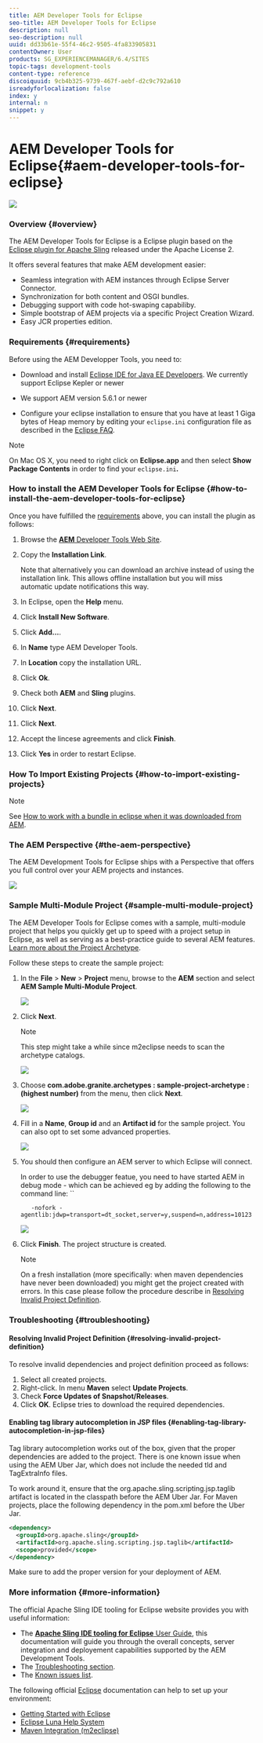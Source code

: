 ```yaml
---
title: AEM Developer Tools for Eclipse
seo-title: AEM Developer Tools for Eclipse
description: null
seo-description: null
uuid: dd33b61e-55f4-46c2-9505-4fa833905831
contentOwner: User
products: SG_EXPERIENCEMANAGER/6.4/SITES
topic-tags: development-tools
content-type: reference
discoiquuid: 9cb4b325-9739-467f-aebf-d2c9c792a610
isreadyforlocalization: false
index: y
internal: n
snippet: y
---
```


# AEM Developer Tools for Eclipse{#aem-developer-tools-for-eclipse}

 ![](assets/chlimage_1-86.png) 

### Overview {#overview}

The AEM Developer Tools for Eclipse is a Eclipse plugin based on the [Eclipse plugin for Apache Sling](https://sling.apache.org/documentation/development/ide-tooling.html) released under the Apache License 2.

It offers several features that make AEM development easier:

* Seamless integration with AEM instances through Eclipse Server Connector.  
* Synchronization for both content and OSGI bundles.
* Debugging support with code hot-swaping capabiliby.  
* Simple bootstrap of AEM projects via a specific Project Creation Wizard.
* Easy JCR properties edition.

### Requirements {#requirements}

Before using the AEM Developper Tools, you need to:

* Download and install [Eclipse IDE for Java EE Developers](http://eclipse.org/downloads/packages/eclipse-ide-java-ee-developers/lunar). We currently support Eclipse Kepler or newer  

* We support AEM version 5.6.1 or newer  
* Configure your eclipse installation to ensure that you have at least 1 Giga bytes of Heap memory by editing your `eclipse.ini` configuration file as described in the [Eclipse FAQ](http://wiki.eclipse.org/FAQ_How_do_I_increase_the_heap_size_available_to_Eclipse%3F).

>[!NOTE]
>
>On Mac OS X, you need to right click on **Eclipse.app** and then select **Show Package Contents** in order to find your `eclipse.ini`**.**

### How to install the AEM Developer Tools for Eclipse {#how-to-install-the-aem-developer-tools-for-eclipse}

Once you have fulfilled the [requirements](#requirements) above, you can install the plugin as follows:

1. Browse the [**AEM** Developer Tools Web Site](http://eclipse.adobe.com/aem/dev-tools/).  

1. Copy the **Installation Link**.

   Note that alternatively you can download an archive instead of using the installation link. This allows offline installation but you will miss automatic update notifications this way.

1. In Eclipse, open the **Help** menu.
1. Click **Install New Software**.
1. Click **Add...**.
1. In **Name** type AEM Developer Tools.
1. In **Location** copy the installation URL.
1. Click **Ok**.
1. Check both **AEM** and **Sling** plugins.
1. Click **Next**.
1. Click **Next**.
1. Accept the lincese agreements and click **Finish**.
1. Click **Yes** in order to restart Eclipse.

### How To Import Existing Projects {#how-to-import-existing-projects}

>[!NOTE]
>
>See [How to work with a bundle in eclipse when it was downloaded from AEM](https://stackoverflow.com/questions/29699726/how-to-work-with-a-bundle-in-eclipse-when-it-was-downloaded-from-aem/29705407#29705407).

### The AEM Perspective {#the-aem-perspective}

The AEM Development Tools for Eclipse ships with a Perspective that offers you full control over your AEM projects and instances.

![](assets/chlimage_1-3.jpeg) 

### Sample Multi-Module Project {#sample-multi-module-project}

The AEM Developer Tools for Eclipse comes with a sample, multi-module project that helps you quickly get up to speed with a project setup in Eclipse, as well as serving as a best-practice guide to several AEM features. [Learn more about the Project Archetype](https://github.com/Adobe-Marketing-Cloud/aem-project-archetype).

Follow these steps to create the sample project:

1. In the **File** &gt; **New** &gt; **Project** menu, browse to the **AEM** section and select **AEM Sample Multi-Module Project**.

   ![](assets/chlimage_1-87.png)

1. Click **Next**.

   >[!NOTE]
   >
   >This step might take a while since m2eclipse needs to scan the archetype catalogs.

   ![](assets/chlimage_1-88.png)

1. Choose **com.adobe.granite.archetypes : sample-project-archetype : (highest number)** from the menu, then click **Next**.

   ![](assets/chlimage_1-89.png)

1. Fill in a **Name**, **Group id** and an **Artifact id** for the sample project. You can also opt to set some advanced properties.

   ![](assets/chlimage_1-90.png)

1. You should then configure an AEM server to which Eclipse will connect.

   In order to use the debugger featue, you need to have started AEM in debug mode - which can be achieved eg by adding the following to the command line: ``

   `  
   -nofork -agentlib:jdwp=transport=dt_socket,server=y,suspend=n,address=10123`

   ![](assets/chlimage_1-91.png)

1. Click **Finish**. The project structure is created.

   >[!NOTE]
   >
   >On a fresh installation (more specifically: when maven dependencies have never been downloaded) you might get the project created with errors. In this case please follow the procedure describe in [Resolving Invalid Project Definition](#resolvinginvalidprojectdefinition).

### Troubleshooting {#troubleshooting}

#### Resolving Invalid Project Definition {#resolving-invalid-project-definition}

To resolve invalid dependencies and project definition proceed as follows:

1. Select all created projects.
1. Right-click. In menu **Maven** select **Update Projects**.
1. Check **Force Updates of Snapshot/Releases**.
1. Click **OK**. Eclipse tries to download the required dependencies.

#### Enabling tag library autocompletion in JSP files {#enabling-tag-library-autocompletion-in-jsp-files}

Tag library autocompletion works out of the box, given that the proper dependencies are added to the project. There is one known issue when using the AEM Uber Jar, which does not include the needed tld and TagExtraInfo files.

To work around it, ensure that the org.apache.sling.scripting.jsp.taglib artifact is located in the classpath before the AEM Uber Jar. For Maven projects, place the following dependency in the pom.xml before the Uber Jar.

```xml
<dependency>
  <groupId>org.apache.sling</groupId>
  <artifactId>org.apache.sling.scripting.jsp.taglib</artifactId>
  <scope>provided</scope>
</dependency>

```

Make sure to add the proper version for your deployment of AEM.

### More information {#more-information}

The official Apache Sling IDE tooling for Eclipse website provides you with useful information:

* The [**Apache Sling IDE tooling for Eclipse** User Guide](https://sling.apache.org/documentation/development/ide-tooling.html), this documentation will guide you through the overall concepts, server integration and deployement capabilities supported by the AEM Development Tools.
* The [Troubleshooting section](https://sling.apache.org/documentation/development/ide-tooling.html#troubleshooting).
* The [Known issues list](https://sling.apache.org/documentation/development/ide-tooling.html#known-issues).

The following official [Eclipse](http://eclipse.org/) documentation can help to set up your environment:

* [Getting Started with Eclipse](http://eclipse.org/users/)
* [Eclipse Luna Help System](http://help.eclipse.org/luna/index.jsp)
* [Maven Integration (m2eclipse)](http://www.eclipse.org/m2e/)

